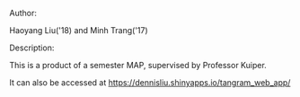 Author:

Haoyang Liu('18) and Minh Trang('17)

Description:

This is a product of a semester MAP, supervised by Professor Kuiper. 

It can also be accessed at https://dennisliu.shinyapps.io/tangram_web_app/


